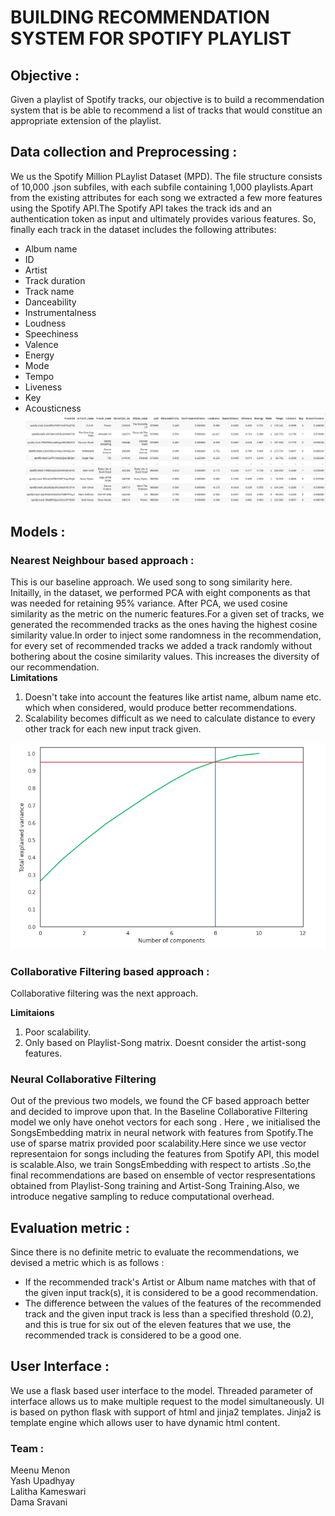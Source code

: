 # BUILDING RECOMMENDATION SYSTEM FOR SPOTIFY PLAYLIST

 ## Objective :
  Given a playlist of Spotify tracks, our objective is to build a recommendation system that is be able to recommend a list of tracks that would constitue an appropriate extension of the playlist.

 ## Data collection and Preprocessing : 
 We us the  Spotify Million PLaylist Dataset (MPD). The file structure consists of 10,000 .json subfiles, with each subfile containing 1,000 playlists.Apart from the existing attributes for each song we extracted a few more features using the Spotify API.The Spotify API takes the track ids and an authentication token as input and ultimately provides various features. So, finally each track in the dataset includes the following attributes:
 -  Album name
 -  ID
 -  Artist
 -  Track duration
 -  Track name
 -  Danceability
 -  Instrumentalness 
 -  Loudness
 -  Speechiness 
 -  Valence
 -  Energy
 -  Mode 
 -  Tempo
 -  Liveness 
 -  Key 
 -  Acousticness
 ![](images/data.png "Dataset")

 ## Models :
 
 ### Nearest Neighbour based approach  :
This is our baseline approach. We used song to song similarity here. Initailly, in the dataset, we performed PCA with eight components as that was needed for retaining 95% variance. After PCA, we used cosine similarity as the metric on the numeric features.For a given set of tracks, we generated the recommended tracks as the ones having the highest cosine similarity value.In order to inject some randomness in the recommendation, for every set of recommended tracks we added a track randomly without bothering about the cosine similarity values. This increases the diversity of our recommendation.\
**Limitations** 
1. Doesn't take into account the features like artist name, album name etc. which when considered, would produce better recommendations.
2. Scalability becomes difficult as we need to calculate distance to every other track for each new input track given.

![](images/pca.png "PCA ")




 ### Collaborative Filtering based approach : 
Collaborative filtering was the next approach.

**Limitaions** 
1. Poor scalability.
2. Only based on Playlist-Song matrix. Doesnt consider the artist-song features. 

### Neural Collaborative Filtering
Out of the previous two models, we found the CF based approach better and decided to improve upon that. In the Baseline Collaborative Filtering model we only have onehot vectors for each song . Here , we initialised the SongsEmbedding matrix in neural network with features from Spotify.The use of sparse matrix provided poor scalability.Here since we use vector representaion for songs including the features from Spotify API, this model is scalable.Also, we train SongsEmbedding with respect to artists .So,the final recommendations are based on  ensemble of vector respresentations obtained from Playlist-Song training and Artist-Song Training.Also, we introduce negative sampling to reduce computational overhead.

 ## Evaluation metric : 
 Since there is no definite metric to evaluate the recommendations, we devised a metric which is as follows :
 - If the recommended track's Artist or Album name matches with that of the given input track(s), it is considered to be a good recommendation.
 - The difference between the values of the features of the recommended track and the given input track is less than a specified threshold (0.2), and this is true for six out of the eleven features that we use, the recommended track is considered to be a good one.
 
## User Interface : 
We use a flask based user interface to the model. Threaded parameter of interface allows us to make multiple request to the model simultaneously. UI is based on python flask with support of html and jinja2 templates. Jinja2 is template engine which allows user to have dynamic html content.



### Team :
Meenu Menon\
Yash Upadhyay\
Lalitha Kameswari\
Dama Sravani




